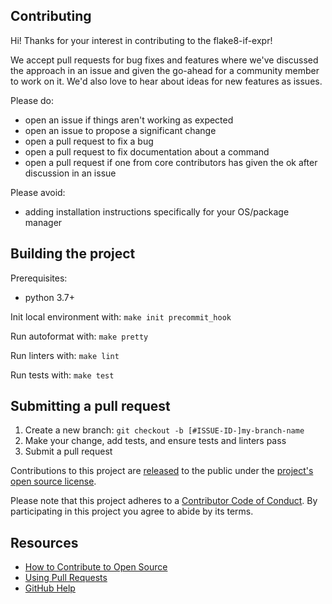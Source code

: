 ## Contributing

[legal]: https://help.github.com/articles/github-terms-of-service/#6-contributions-under-repository-license
[license]: ../LICENSE
[code-of-conduct]: CODE-OF-CONDUCT.md

Hi! Thanks for your interest in contributing to the flake8-if-expr!

We accept pull requests for bug fixes and features where we've discussed the approach in an issue and given the go-ahead for a community member to work on it. We'd also love to hear about ideas for new features as issues.

Please do:

* open an issue if things aren't working as expected
* open an issue to propose a significant change
* open a pull request to fix a bug
* open a pull request to fix documentation about a command
* open a pull request if one from core contributors has given the ok after discussion in an issue

Please avoid:

* adding installation instructions specifically for your OS/package manager

## Building the project

Prerequisites:
- python 3.7+

Init local environment with: `make init precommit_hook`

Run autoformat with: `make pretty`

Run linters with: `make lint`

Run tests with: `make test`

## Submitting a pull request

1. Create a new branch: `git checkout -b [#ISSUE-ID-]my-branch-name`
1. Make your change, add tests, and ensure tests and linters pass
1. Submit a pull request

Contributions to this project are [released][legal] to the public under the [project's open source license][license].

Please note that this project adheres to a [Contributor Code of Conduct][code-of-conduct]. By participating in this project you agree to abide by its terms.

## Resources

- [How to Contribute to Open Source](https://opensource.guide/how-to-contribute/)
- [Using Pull Requests](https://help.github.com/articles/about-pull-requests/)
- [GitHub Help](https://help.github.com)
